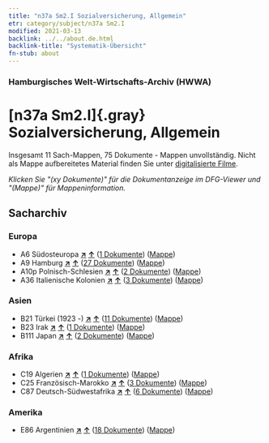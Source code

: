 ```yaml
---
title: "n37a Sm2.I Sozialversicherung, Allgemein"
etr: category/subject/n37a Sm2.I
modified: 2021-03-13
backlink: ../../about.de.html
backlink-title: "Systematik-Übersicht"
fn-stub: about
---
```


### Hamburgisches Welt-Wirtschafts-Archiv (HWWA)
# [n37a Sm2.I]{.gray}&#8201; Sozialversicherung, Allgemein&#160; 




Insgesamt 11 Sach-Mappen, 75 Dokumente - Mappen unvollständig.
Nicht als Mappe aufbereitetes Material finden Sie unter [digitalisierte Filme](/film/h1_sh).

_Klicken Sie "(xy Dokumente)" für die Dokumentanzeige im DFG-Viewer und "(Mappe)" für Mappeninformation._

## Sacharchiv




### Europa

- A6 Südosteuropa [**&nearr;**](../../../geo/i/140900/about.de.html "Südosteuropa (alle Mappen)") [**&uarr;**](../../../geo/about.de.html#A6 "Ländersystematik") (<a href="https://pm20.zbw.eu/dfgview/sh/140900,145733" title="über: Südosteuropa : Sozialversicherung, Allgemein" target="_blank">1 Dokumente</a>) ([Mappe](http://purl.org/pressemappe20/folder/sh/140900,145733))
- A9 Hamburg [**&nearr;**](../../../geo/i/140905/about.de.html "Hamburg (alle Mappen)") [**&uarr;**](../../../geo/about.de.html#A9 "Ländersystematik") (<a href="https://pm20.zbw.eu/dfgview/sh/140905,145733" title="über: Hamburg : Sozialversicherung, Allgemein" target="_blank">27 Dokumente</a>) ([Mappe](http://purl.org/pressemappe20/folder/sh/140905,145733))
- A10p Polnisch-Schlesien [**&nearr;**](../../../geo/i/140951/about.de.html "Polnisch-Schlesien (alle Mappen)") [**&uarr;**](../../../geo/about.de.html#A10p "Ländersystematik") (<a href="https://pm20.zbw.eu/dfgview/sh/140951,145733" title="über: Polnisch-Schlesien : Sozialversicherung, Allgemein" target="_blank">2 Dokumente</a>) ([Mappe](http://purl.org/pressemappe20/folder/sh/140951,145733))
- A36 Italienische Kolonien [**&nearr;**](../../../geo/i/141012/about.de.html "Italienische Kolonien (alle Mappen)") [**&uarr;**](../../../geo/about.de.html#A36 "Ländersystematik") (<a href="https://pm20.zbw.eu/dfgview/sh/141012,145733" title="über: Italienische Kolonien : Sozialversicherung, Allgemein" target="_blank">3 Dokumente</a>) ([Mappe](http://purl.org/pressemappe20/folder/sh/141012,145733))

### Asien

- B21 Türkei (1923 -) [**&nearr;**](../../../geo/i/141111/about.de.html "Türkei (1923 -) (alle Mappen)") [**&uarr;**](../../../geo/about.de.html#B21 "Ländersystematik") (<a href="https://pm20.zbw.eu/dfgview/sh/141111,145733" title="über: Türkei (1923 -) : Sozialversicherung, Allgemein" target="_blank">11 Dokumente</a>) ([Mappe](http://purl.org/pressemappe20/folder/sh/141111,145733))
- B23 Irak [**&nearr;**](../../../geo/i/141113/about.de.html "Irak (alle Mappen)") [**&uarr;**](../../../geo/about.de.html#B23 "Ländersystematik") (<a href="https://pm20.zbw.eu/dfgview/sh/141113,145733" title="über: Irak : Sozialversicherung, Allgemein" target="_blank">1 Dokumente</a>) ([Mappe](http://purl.org/pressemappe20/folder/sh/141113,145733))
- B111 Japan [**&nearr;**](../../../geo/i/141272/about.de.html "Japan (alle Mappen)") [**&uarr;**](../../../geo/about.de.html#B111 "Ländersystematik") (<a href="https://pm20.zbw.eu/dfgview/sh/141272,145733" title="über: Japan : Sozialversicherung, Allgemein" target="_blank">2 Dokumente</a>) ([Mappe](http://purl.org/pressemappe20/folder/sh/141272,145733))

### Afrika

- C19 Algerien [**&nearr;**](../../../geo/i/141354/about.de.html "Algerien (alle Mappen)") [**&uarr;**](../../../geo/about.de.html#C19 "Ländersystematik") (<a href="https://pm20.zbw.eu/dfgview/sh/141354,145733" title="über: Algerien : Sozialversicherung, Allgemein" target="_blank">1 Dokumente</a>) ([Mappe](http://purl.org/pressemappe20/folder/sh/141354,145733))
- C25 Französisch-Marokko [**&nearr;**](../../../geo/i/141358/about.de.html "Französisch-Marokko (alle Mappen)") [**&uarr;**](../../../geo/about.de.html#C25 "Ländersystematik") (<a href="https://pm20.zbw.eu/dfgview/sh/141358,145733" title="über: Französisch-Marokko : Sozialversicherung, Allgemein" target="_blank">3 Dokumente</a>) ([Mappe](http://purl.org/pressemappe20/folder/sh/141358,145733))
- C87 Deutsch-Südwestafrika [**&nearr;**](../../../geo/i/141450/about.de.html "Deutsch-Südwestafrika (alle Mappen)") [**&uarr;**](../../../geo/about.de.html#C87 "Ländersystematik") (<a href="https://pm20.zbw.eu/dfgview/sh/141450,145733" title="über: Deutsch-Südwestafrika : Sozialversicherung, Allgemein" target="_blank">6 Dokumente</a>) ([Mappe](http://purl.org/pressemappe20/folder/sh/141450,145733))

### Amerika

- E86 Argentinien [**&nearr;**](../../../geo/i/141692/about.de.html "Argentinien (alle Mappen)") [**&uarr;**](../../../geo/about.de.html#E86 "Ländersystematik") (<a href="https://pm20.zbw.eu/dfgview/sh/141692,145733" title="über: Argentinien : Sozialversicherung, Allgemein" target="_blank">18 Dokumente</a>) ([Mappe](http://purl.org/pressemappe20/folder/sh/141692,145733))


